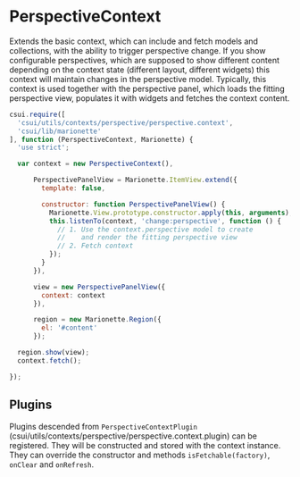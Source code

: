PerspectiveContext
==================

Extends the basic context, which can include and fetch models and collections,
with the ability to trigger perspective change.  If you show configurable
perspectives, which are supposed to show different content depending on the
context state (different layout, different widgets) this context will maintain
changes in the perspective model.  Typically, this context is used together
with the perspective panel, which loads the fitting perspective view, populates
it with widgets and fetches the context content.

```javascript
csui.require([
  'csui/utils/contexts/perspective/perspective.context',
  'csui/lib/marionette'
], function (PerspectiveContext, Marionette) {
  'use strict';

  var context = new PerspectiveContext(),

      PerspectivePanelView = Marionette.ItemView.extend({
        template: false,

        constructor: function PerspectivePanelView() {
          Marionette.View.prototype.constructor.apply(this, arguments);
          this.listenTo(context, 'change:perspective', function () {
            // 1. Use the context.perspective model to create
            //    and render the fitting perspective view
            // 2. Fetch context
          });
        }
      }),

      view = new PerspectivePanelView({
        context: context
      }),

      region = new Marionette.Region({
        el: '#content'
      });

  region.show(view);
  context.fetch();

});
```

Plugins
-------

Plugins descended from `PerspectiveContextPlugin` (csui/utils/contexts/perspective/perspective.context.plugin) can be registered. They will be constructed and stored with the context instance. They can override the constructor and methods `isFetchable(factory)`, `onClear` and `onRefresh`.
